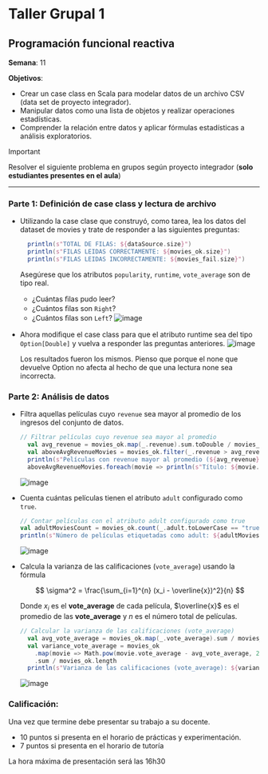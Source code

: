 # Taller Grupal  1
## Programación funcional reactiva

**Semana**: 11

**Objetivos**:

- Crear un case class en Scala para modelar datos de un archivo CSV (data set de proyecto integrador).
- Manipular datos como una lista de objetos y realizar operaciones estadísticas.
- Comprender la relación entre datos y aplicar fórmulas estadísticas a análisis exploratorios.

> [!IMPORTANT]
> Resolver el siguiente problema en grupos según proyecto integrador (**solo estudiantes presentes en el aula**)

***



### Parte 1: Definición de case class y lectura de archivo

- Utilizando la case clase que construyó, como tarea, lea los datos del dataset de movies y trate de responder a las siguientes preguntas:
  ```Scala
    println(s"TOTAL DE FILAS: ${dataSource.size}")
    println(s"FILAS LEIDAS CORRECTAMENTE: ${movies_ok.size}")
    println(s"FILAS LEIDAS INCORRECTAMENTE: ${movies_fail.size}")
    ```

  Asegúrese que los atributos `popularity`, `runtime`, `vote_average` son de tipo real.

  - ¿Cuántas ﬁlas pudo leer?
  - ¿Cuántos ﬁlas son `Right`?
  - ¿Cuántos ﬁlas son `Left`?
![image](https://github.com/user-attachments/assets/9246c386-23d7-4234-bdbe-943dcd64a820)

- Ahora modiﬁque el case class para que el atributo runtime sea del tipo
`Option[Double]` y vuelva a responder las preguntas anteriores.
    ![image](https://github.com/user-attachments/assets/9246c386-23d7-4234-bdbe-943dcd64a820)

  Los resultados fueron los mismos. Pienso que porque el none que devuelve Option no afecta al hecho de que una lectura none sea incorrecta.

### Parte 2: Análisis de datos

- Filtra aquellas películas cuyo `revenue` sea mayor al promedio de los ingresos del conjunto de datos.
  ```Scala
  // Filtrar películas cuyo revenue sea mayor al promedio
    val avg_revenue = movies_ok.map(_.revenue).sum.toDouble / movies_ok.length
    val aboveAvgRevenueMovies = movies_ok.filter(_.revenue > avg_revenue)
    println(s"Películas con revenue mayor al promedio (${avg_revenue}): ${aboveAvgRevenueMovies.length}")
    aboveAvgRevenueMovies.foreach(movie => println(s"Título: ${movie.title}, Revenue: ${movie.revenue}"))
  ```
  ![image](https://github.com/user-attachments/assets/d842a726-0233-47b4-a4f7-0f8a7573d5c1)

- Cuenta cuántas películas tienen el atributo `adult` configurado como `true`.
  ```Scala
  // Contar películas con el atributo adult configurado como true
  val adultMoviesCount = movies_ok.count(_.adult.toLowerCase == "true")
  println(s"Número de películas etiquetadas como adult: ${adultMoviesCount}")
  ```
  ![image](https://github.com/user-attachments/assets/43b6d25b-093e-445c-950c-4b19a2f20a85)

- Calcula la varianza de las calificaciones (`vote_average`) usando la fórmula

  $$
  \sigma^2 = \frac{\sum_{i=1}^{n} (x_i - \overline{x})^2}{n}
  $$

  Donde $x_i$ es el **vote_average** de cada película, $\overline{x}$ es el promedio de las **vote_average** y $n$ es el número total de películas.

  ```Scala
  // Calcular la varianza de las calificaciones (vote_average)
    val avg_vote_average = movies_ok.map(_.vote_average).sum / movies_ok.length
    val variance_vote_average = movies_ok
      .map(movie => Math.pow(movie.vote_average - avg_vote_average, 2))
      .sum / movies_ok.length
    println(s"Varianza de las calificaciones (vote_average): ${variance_vote_average}")
  ```
  ![image](https://github.com/user-attachments/assets/cd0dedf6-44ba-48da-895e-c21d649374d4)


  

### Calificación:

Una vez que termine debe presentar su trabajo a su docente.

- 10 puntos si presenta en el horario de prácticas y experimentación.
- 7 puntos si presenta en el horario de tutoría

La hora máxima de presentación será las 16h30
